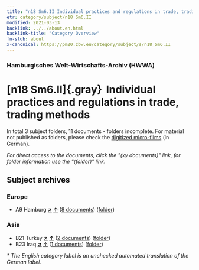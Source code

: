 ```yaml
---
title: "n18 Sm6.II Individual practices and regulations in trade, trading methods"
etr: category/subject/n18 Sm6.II
modified: 2021-03-13
backlink: ../../about.en.html
backlink-title: "Category Overview"
fn-stub: about
x-canonical: https://pm20.zbw.eu/category/subject/s/n18_Sm6.II
---
```


### Hamburgisches Welt-Wirtschafts-Archiv (HWWA)
# [n18 Sm6.II]{.gray}&#8201; Individual practices and regulations in trade, trading methods&#160; 





In total 3 subject folders, 11 documents - folders incomplete.
For material not published as folders, please check the [digitized micro-films](/film/h1_sh.de.html) (in German).

_For direct access to the documents, click the "(xy documents)" link, for folder information use the "(folder)" link._

## Subject archives



### Europe

- A9 Hamburg [**&nearr;**](../../../geo/i/140905/about.en.html "Hamburg (all folders)") [**&uarr;**](../../../geo/about.en.html#A9 "Country category system") (<a href="https://pm20.zbw.eu/dfgview/sh/140905,145269" title="about: Hamburg : Individual practices and regulations in trade, trading methods" target="_blank">8 documents</a>) ([folder](../../../../folder/sh/1409xx/140905/1452xx/145269/about.en.html))

### Asia

- B21 Turkey [**&nearr;**](../../../geo/i/141111/about.en.html "Turkey (all folders)") [**&uarr;**](../../../geo/about.en.html#B21 "Country category system") (<a href="https://pm20.zbw.eu/dfgview/sh/141111,145269" title="about: Turkey : Individual practices and regulations in trade, trading methods" target="_blank">2 documents</a>) ([folder](../../../../folder/sh/1411xx/141111/1452xx/145269/about.en.html))
- B23 Iraq [**&nearr;**](../../../geo/i/141113/about.en.html "Iraq (all folders)") [**&uarr;**](../../../geo/about.en.html#B23 "Country category system") (<a href="https://pm20.zbw.eu/dfgview/sh/141113,145269" title="about: Iraq : Individual practices and regulations in trade, trading methods" target="_blank">1 documents</a>) ([folder](../../../../folder/sh/1411xx/141113/1452xx/145269/about.en.html))


_* The English category label is an unchecked automated translation of the German label._

